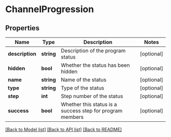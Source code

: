 # ChannelProgression

## Properties

Name | Type | Description | Notes
------------ | ------------- | ------------- | -------------
**description** | **string** | Description of the program status | [optional] 
**hidden** | **bool** | Whether the status has been hidden | [optional] 
**name** | **string** | Name of the status | [optional] 
**type** | **string** | Type of the status | [optional] 
**step** | **int** | Step number of the status | [optional] 
**success** | **bool** | Whether this status is a success step for program members | [optional] 

[[Back to Model list]](../README.md#documentation-for-models) [[Back to API list]](../README.md#documentation-for-api-endpoints) [[Back to README]](../README.md)
